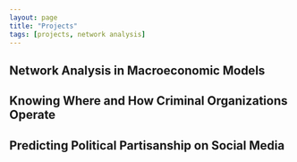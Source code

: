 ```yaml
---
layout: page
title: "Projects"
tags: [projects, network analysis]
---
```


## Network Analysis in Macroeconomic Models

## Knowing Where and How Criminal Organizations Operate 

## Predicting Political Partisanship on Social Media